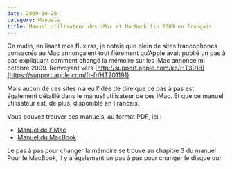 ```yaml
---
date: 2009-10-28
category: Manuels
title: Manuel utilisateur des iMac et MacBook fin 2009 en français
---
```

Ce matin, en lisant mes flux rss, je notais que plein de sites francophones consacrés au Mac annonçaient tout fièrement qu’Apple avait publié un pas à pas expliquant comment changé la mémoire sur les iMac annoncé mi octobre 2009. Renvoyant vers [http://support.apple.com/kb/HT3918](https://support.apple.com/fr-fr/HT201191)

Mais aucun de ces sites n’a eu l’idée de dire que ce pas à pas est également détaillé dans le manuel utilisateur de ces iMac. Et que ce manuel utilisateur est, de plus, disponible en Francais.

Vous pouvez trouver ces manuels, au format PDF, ici :
* [Manuel de l’iMac](https://manuals.info.apple.com/fr_FR/iMac_Late2009_UG_F.pdf)
* [Manuel du MacBook](https://manuals.info.apple.com/fr_FR/MacBook_13inch_Late2009_UG_F.pdf)

Le pas à pas pour changer la mémoire se trouve au chapitre 3 du manuel
Pour le MacBook, il y a également un pas à pas pour changer le disque dur.

